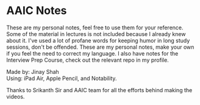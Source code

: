 # AAIC Notes
These are my personal notes, feel free to use them for your reference. Some of the material in lectures is not included because I already knew about it. I've used a lot of profane words for keeping humor in long study sessions, don't be offended. These are my personal notes, make your own if you feel the need to correct my language. I also have notes for the Interview Prep Course, check out the relevant repo in my profile. </br>

Made by: Jinay Shah </br>
Using: iPad Air, Apple Pencil, and Notability.

Thanks to Srikanth Sir and AAIC team for all the efforts behind making the videos.</br>

